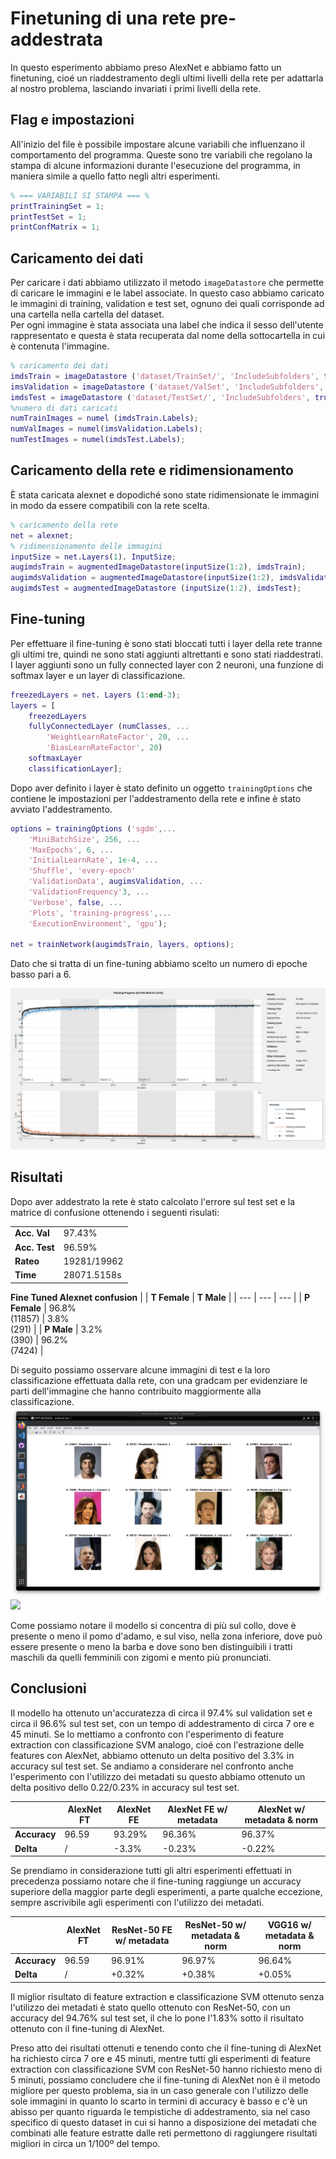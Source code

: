 # Finetuning di una rete pre-addestrata
In questo esperimento abbiamo preso AlexNet e abbiamo fatto un finetuning, cioé un riaddestramento degli ultimi livelli della rete per adattarla al nostro problema, lasciando invariati i primi livelli della rete.

## **Flag e impostazioni**
All'inizio del file è possibile impostare alcune variabili che influenzano il comportamento del programma. Queste sono tre variabili che regolano la stampa di alcune informazioni durante l'esecuzione del programma, in maniera simile a quello fatto negli altri esperimenti.

```MATLAB
% === VARIABILI SI STAMPA === %
printTrainingSet = 1;
printTestSet = 1;
printConfMatrix = 1;
```

## **Caricamento dei dati**
Per caricare i dati abbiamo utilizzato il metodo `imageDatastore` che permette di caricare le immagini e le label associate. In questo caso abbiamo caricato le immagini di training, validation e test set, ognuno dei quali corrisponde ad una cartella nella cartella del dataset.  
Per ogni immagine è stata associata una label che indica il sesso dell'utente rappresentato e questa è stata recuperata dal nome della sottocartella in cui è contenuta l'immagine.

```MATLAB
% caricamento dei dati
imdsTrain = imageDatastore ('dataset/TrainSet/', 'IncludeSubfolders', true, 'LabelSource', 'foldernames');
imsValidation = imageDatastore ('dataset/ValSet', 'IncludeSubfolders', true, 'Labelsource', 'foldernames');
imdsTest = imageDatastore ('dataset/TestSet/', 'IncludeSubfolders', true, 'LabelSource', 'foldernames');
%numero di dati caricati
numTrainImages = numel (imdsTrain.Labels);
numValImages = numel(imsValidation.Labels);
numTestImages = numel(imdsTest.Labels);
```

## **Caricamento della rete e ridimensionamento**
È stata caricata alexnet e dopodiché sono state ridimensionate le immagini in modo da essere compatibili con la rete scelta.

```MATLAB
% caricamento della rete
net = alexnet;
% ridimensionamento delle immagini
inputSize = net.Layers(1). InputSize;
augimdsTrain = augmentedImageDatastore(inputSize(1:2), imdsTrain);
augimdsValidation = augmentedImageDatastore(inputSize(1:2), imdsValidation);
augimdsTest = augmentedImageDatastore (inputSize(1:2), imdsTest);
```

## **Fine-tuning**
Per effettuare il fine-tuning è sono stati bloccati tutti i layer della rete tranne gli ultimi tre, quindi ne sono stati aggiunti altrettanti e sono stati riaddestrati.  
I layer aggiunti sono un fully connected layer con 2 neuroni, una funzione di softmax layer e un layer di classificazione.

```MATLAB
freezedLayers = net. Layers (1:end-3);
layers = [
    freezedLayers
    fullyConnectedLayer (numClasses, ...
        'WeightLearnRateFactor', 20, ...
        'BiasLearnRateFactor', 20)
    softmaxLayer
    classificationLayer];
```

Dopo aver definito i layer è stato definito un oggetto `trainingOptions` che contiene le impostazioni per l'addestramento della rete e infine è stato avviato l'addestramento.

```MATLAB
options = trainingOptions ('sgdm',...
    'MiniBatchSize', 256, ...
    'MaxEpochs', 6, ...
    'InitialLearnRate', 1e-4, ...
    'Shuffle', 'every-epoch'
    'ValidationData', augimsValidation, ...
    'ValidationFrequency'3, ...
    'Verbose', false, ...
    'Plots', 'training-progress',...
    'ExecutionEnvironment', 'gpu');

net = trainNetwork(augimdsTrain, layers, options);
```

Dato che si tratta di un fine-tuning abbiamo scelto un numero di epoche basso pari a 6.

![](../img/results/finetuning_alexnet.png)

## **Risultati**
Dopo aver addestrato la rete è stato calcolato l'errore sul test set e la matrice di confusione ottenendo i seguenti risulati:

|               |                 |
| -----------   | --------------- |
| **Acc. Val**  | 97.43%          |
| **Acc. Test** | 96.59%          |
| **Rateo**     | 19281/19962     |  
| **Time**      | 28071.5158s     |  

**Fine Tuned Alexnet confusion**
|               | **T Female**          |  **T Male**           |
| ---           | ---                   | ---                   |
| **P Female**  |  96.8% <br> (11857)   |  3.8% <br> (291)      |
| **P Male**    |  3.2% <br> (390)      |  96.2% <br> (7424)    |

Di seguito possiamo osservare alcune immagini di test e la loro classificazione effettuata dalla rete, con una gradcam per evidenziare le parti dell'immagine che hanno contribuito maggiormente alla classificazione.
![](../img/results/fineALEX_pred.png) ![](../img/results/fineALEX_grad.png)

Come possiamo notare il modello si concentra di più sul collo, dove è presente o meno il pomo d'adamo, e sul viso, nella zona inferiore, dove può essere presente o meno la barba e dove sono ben distinguibili i tratti maschili da quelli femminili con zigomi e mento più pronunciati.

## **Conclusioni**
Il modello ha ottenuto un'accuratezza di circa il 97.4% sul validation set e circa il 96.6% sul test set, con un tempo di addestramento di circa 7 ore e 45 minuti.
Se lo mettiamo a confronto con l'esperimento di feature extraction con classificazione SVM analogo, cioé con l'estrazione delle features con AlexNet, abbiamo ottenuto un delta positivo del 3.3% in accuracy sul test set. Se andiamo a considerare nel confronto anche l'esperimento con l'utilizzo dei metadati su questo abbiamo ottenuto un delta positivo dello 0.22/0.23% in accuracy sul test set.

|              | **AlexNet FT** | **AlexNet FE** | **AlexNet FE w/ metadata** | **AlexNet w/ metadata & norm** |
| -----------  | -------------  | -------------- | -------------------------- | ------------------------------ |
| **Accuracy** | 96.59          | 93.29%         | 96.36%                     | 96.37%                         |
| **Delta**    | /              | -3.3%          | -0.23%                     | -0.22%                         |

Se prendiamo in considerazione tutti gli altri esperimenti effettuati in precedenza possiamo notare che il fine-tuning raggiunge un accuracy superiore della maggior parte degli esperimenti, a parte qualche eccezione, sempre ascrivibile agli esperimenti con l'utilizzo dei metadati.

|              | **AlexNet FT** | **ResNet-50 FE w/ metadata** | **ResNet-50 w/ metadata & norm** | **VGG16 w/ metadata & norm** |
| -----------  | -------------  | ---------------------------- | -------------------------------- | ---------------------------- |
| **Accuracy** | 96.59          | 96.91%                       | 96.97%                           | 96.64%                       |
| **Delta**    | /              | +0.32%                       | +0.38%                           | +0.05%                       |

Il miglior risultato di feature extraction e classificazione SVM ottenuto senza l'utilizzo dei metadati è stato quello ottenuto con ResNet-50, con un accuracy del 94.76% sul test set, il che lo pone l'1.83% sotto il risultato ottenuto con il fine-tuning di AlexNet.

Preso atto dei risultati ottenuti e tenendo conto che il fine-tuning di AlexNet ha richiesto circa 7 ore e 45 minuti, mentre tutti gli esperimenti di feature extraction con classificazione SVM con ResNet-50 hanno richiesto meno di 5 minuti, possiamo concludere che il fine-tuning di AlexNet non è il metodo migliore per questo problema, sia in un caso generale con l'utilizzo delle sole immagini in quanto lo scarto in termini di accuracy è basso e c'è un abisso per quanto riguarda le tempistiche di addestramento, sia nel caso specifico di questo dataset in cui si hanno a disposizione dei metadati che combinati alle feature estratte dalle reti permettono di raggiungere risultati migliori in circa un 1/100º del tempo.
